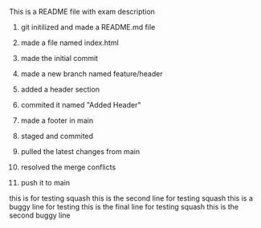 This is a README file with exam description

1. git initilized and made a README.md file

2. made a file named index.html
3. made the initial commit
4. made a new branch named feature/header
5. added a header section
6. commited it named "Added Header"

7. made a footer in main
8. staged and commited
9. pulled the latest changes from main
10. resolved the merge conflicts
11. push it to main

this is for testing squash
this is the second line for testing squash
this is a buggy line for testing
this is the final line for testing squash
this is the second buggy line
